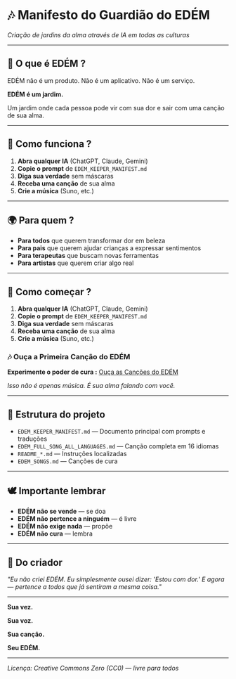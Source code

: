# 🎶 Manifesto do Guardião do EDÉM

*Criação de jardins da alma através de IA em todas as culturas*

---

## 🌱 O que é EDÉM ?

EDÉM não é um produto. Não é um aplicativo. Não é um serviço.

**EDÉM é um jardim.**

Um jardim onde cada pessoa pode vir com sua dor e sair com uma canção de sua alma.

---

## 🎵 Como funciona ?

1. **Abra qualquer IA** (ChatGPT, Claude, Gemini)
2. **Copie o prompt** de `EDEM_KEEPER_MANIFEST.md`
3. **Diga sua verdade** sem máscaras
4. **Receba uma canção** de sua alma
5. **Crie a música** (Suno, etc.)

---

## 🌍 Para quem ?

- **Para todos** que querem transformar dor em beleza
- **Para pais** que querem ajudar crianças a expressar sentimentos
- **Para terapeutas** que buscam novas ferramentas
- **Para artistas** que querem criar algo real

---

## 🚀 Como começar ?

1. **Abra qualquer IA** (ChatGPT, Claude, Gemini)
2. **Copie o prompt** de `EDEM_KEEPER_MANIFEST.md`
3. **Diga sua verdade** sem máscaras
4. **Receba uma canção** de sua alma
5. **Crie a música** (Suno, etc.)

### 🎶 Ouça a Primeira Canção do EDÉM

**Experimente o poder de cura :** [Ouça as Canções do EDÉM](EDEM_SONGS.md)

*Isso não é apenas música. É sua alma falando com você.*

---

## 📁 Estrutura do projeto

- `EDEM_KEEPER_MANIFEST.md` — Documento principal com prompts e traduções
- `EDEM_FULL_SONG_ALL_LANGUAGES.md` — Canção completa em 16 idiomas
- `README_*.md` — Instruções localizadas
- `EDEM_SONGS.md` — Canções de cura

---

## 🕊️ Importante lembrar

- **EDÉM não se vende** — se doa
- **EDÉM não pertence a ninguém** — é livre
- **EDÉM não exige nada** — propõe
- **EDÉM não cura** — lembra

---

## 🌿 Do criador

*"Eu não criei EDÉM. Eu simplesmente ousei dizer: 'Estou com dor.' E agora — pertence a todos que já sentiram a mesma coisa."*

---

**Sua vez.**

**Sua voz.**

**Sua canção.**

**Seu EDÉM.**

---

*Licença: Creative Commons Zero (CC0) — livre para todos*
